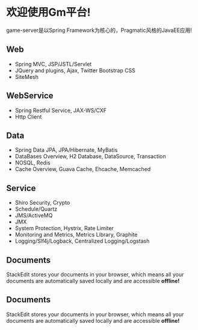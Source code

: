 欢迎使用Gm平台!
===================
game-server是以Spring Framework为核心的，Pragmatic风格的JavaEE应用!

Web
-------------
-  Spring MVC, JSP/JSTL/Servlet
-  JQuery and plugins, Ajax, Twitter Bootstrap CSS
-  SiteMesh

WebService
-------------

- Spring Restful Service, JAX-WS/CXF
- Http Client

Data
-------------

- Spring Data JPA, JPA/Hibernate, MyBatis
- DataBases Overview, H2 Database, DataSource, Transaction
- NOSQL, Redis
- Cache Overview, Guava Cache, Ehcache, Memcached

Service
-------------

- Shiro Security, Crypto
- Schedule/Quartz
- JMS/ActiveMQ
- JMX
- System Protection, Hystrix, Rate Limiter
- Monitoring and Metrics, Metrics Library, Graphite
- Logging/Slf4j/Logback, Centralized Logging/Logstash

Documents
-------------

StackEdit stores your documents in your browser, which means all your documents are automatically saved locally and are accessible **offline!**

Documents
-------------

StackEdit stores your documents in your browser, which means all your documents are automatically saved locally and are accessible **offline!**


